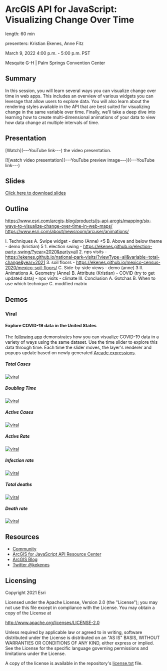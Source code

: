 # ArcGIS API for JavaScript: Visualizing Change Over Time

length: 60 min

presenters: Kristian Ekenes, Anne Fitz

March 9, 2022 4:00 p.m. - 5:00 p.m. PST

Mesquite G-H | Palm Springs Convention Center

## Summary

In this session, you will learn several ways you can visualize change over time in web apps. This includes an overview of various widgets you can leverage that allow users to explore data. You will also learn about the rendering styles available in the API that are best suited for visualizing change in the same variable over time. Finally, we'll take a deep dive into learning how to create multi-dimensional animations of your data to view how data change at multiple intervals of time.

## Presentation

[Watch](---YouTube link---) the video presentation.

[![watch video presentation](---YouTube preview image---)](---YouTube link---)

## Slides

[Click here to download slides](https://github.com/ekenes/conferences/raw/master/ds-2022/change-over-time/slides.pptx)

## Outline

<https://www.esri.com/arcgis-blog/products/js-api-arcgis/mapping/six-ways-to-visualize-change-over-time-in-web-maps/>
<https://www.esri.com/about/newsroom/arcuser/animations/>

I. Techniques
   A. Swipe widget - demo (Anne) <5
   B. Above and below theme - demo (kristian) 5
      1. election swing - https://ekenes.github.io/election-party-swing/?year=2020&party=all
      2. nps visits - https://ekenes.github.io/national-park-visits/?viewType=all&variable=total-change&year=2021
      3. soil floors - https://ekenes.github.io/mexico-census-2020/mexico-soil-floors/
   C. Side-by-side views - demo (anne) 3
II. Animations
   A. Geometry (Anne)
   B. Attribute (Kristian)
      - COVID (try to get updated data)
      - nps visits
      - climate
III. Conclusion
   A. Gotchas
   B. When to use which technique
   C. modified matrix

## Demos

### Viral

#### Explore COVID-19 data in the United States

The [following app](https://ekenes.github.io/covid19viz/) demonstrates how you can visualize COVID-19 data in a variety of ways using the same dataset. Use the time slider to explore this data through time. Each time the slider moves, the layer's renderer and popups update based on newly generated [Arcade expressions](https://developers.arcgis.com/arcade/).

##### Total Cases

[![viral](images/total-cases.png)](https://ekenes.github.io/covid19viz/)

##### Doubling Time

[![viral](images/doubling-time.png)](https://ekenes.github.io/covid19viz/)

##### Active Cases

[![viral](images/active-cases.png)](https://ekenes.github.io/covid19viz/)

##### Active Rate

[![viral](images/active-rate.png)](https://ekenes.github.io/covid19viz/)

##### Infection rate

[![viral](images/infection-rate.png)](https://ekenes.github.io/covid19viz/)

##### Total deaths

[![viral](images/total-deaths.png)](https://ekenes.github.io/covid19viz/)

##### Death rate

[![viral](images/death-rate.png)](https://ekenes.github.io/covid19viz/)

## Resources

* [Community](https://developers.arcgis.com/en/javascript/jshelp/community.html)
* [ArcGIS for JavaScript API Resource Center](http://help.arcgis.com/en/webapi/javascript/arcgis/index.html)
* [ArcGIS Blog](https://www.esri.com/arcgis-blog/author/kekenes/)
* [Twitter @kekenes](http://twitter.com/kekenes)

## Licensing

Copyright 2021 Esri

Licensed under the Apache License, Version 2.0 (the "License");
you may not use this file except in compliance with the License.
You may obtain a copy of the License at

   <http://www.apache.org/licenses/LICENSE-2.0>

Unless required by applicable law or agreed to in writing, software
distributed under the License is distributed on an "AS IS" BASIS,
WITHOUT WARRANTIES OR CONDITIONS OF ANY KIND, either express or implied.
See the License for the specific language governing permissions and
limitations under the License.

A copy of the license is available in the repository's [license.txt](license.txt) file.
